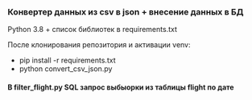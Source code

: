 ### Конвертер данных из csv в json + внесение данных в БД

Python 3.8 + список библиотек в requirements.txt

После клонирования репозитория и активации venv:

- pip install -r requirements.txt
- python convert_csv_json.py

#### В filter_flight.py SQL запрос выбыорки из таблицы flight по дате